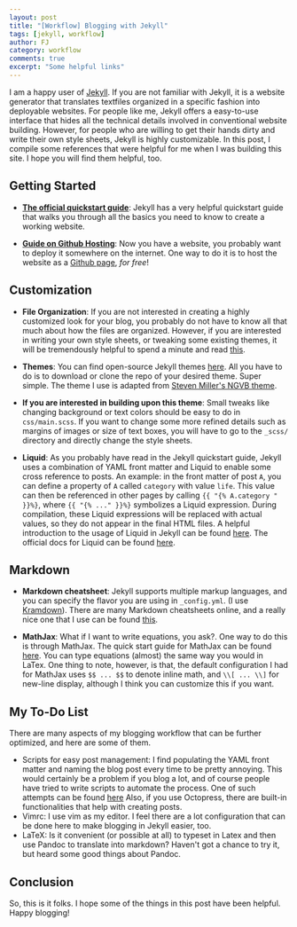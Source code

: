 ```yaml
---
layout: post
title: "[Workflow] Blogging with Jekyll"
tags: [jekyll, workflow]
author: FJ
category: workflow
comments: true
excerpt: "Some helpful links"
---
```


I am a happy user of [Jekyll](https://jekyllrb.com/). If you are not familiar
with Jekyll, it is a website generator that translates textfiles organized in a
specific fashion into deployable websites. For people like me, Jekyll offers a
easy-to-use interface that hides all the technical details involved in
conventional website building.  However, for people who are willing to get
their hands dirty and write their own style sheets, Jekyll is highly
customizable.  In this post, I compile some references that were helpful for me
when I was building this site. I hope you will find them helpful, too.

## Getting Started
- **[The official quickstart guide](https://jekyllrb.com/docs/)**: Jekyll has a
    very helpful quickstart guide that walks you through all the basics you need to
    know to create a working website.

- **[Guide on Github Hosting](https://jekyllrb.com/docs/github-pages/)**: Now you
    have a website, you probably want to deploy it somewhere on the internet.
    One way to do it is to host the website as a [Github
    page](https://help.github.com/articles/what-is-github-pages/), *for free*!

## Customization
- **File Organization**: If you are not interested in creating a highly
    customized look for your blog, you probably do not have to know all that
    much about how the files are organized. However, if you are interested in
    writing your own style sheets, or tweaking some existing themes, it will be
    tremendously helpful to spend a minute and read
    [this](https://jekyllrb.com/docs/structure/).

- **Themes**: You can find open-source Jekyll themes
    [here](http://jekyllthemes.org/). All you have to do is to download or
    clone the repo of your desired theme. Super simple. The theme I use is
    adapted from [Steven Miller's NGVB
    theme](https://github.com/svmiller/steve-ngvb-jekyll-template).

- **If you are interested in building upon this theme**: Small tweaks like
    changing background or text colors should be easy to do in `css/main.scss`.
    If you want to change some more refined details such as margins of images
    or size of text boxes, you will have to go to the `_scss/` directory and
    directly change the style sheets.

- **Liquid**: As you probably have read in the Jekyll quickstart
    guide, Jekyll uses a combination of YAML front matter and Liquid to enable
    some cross reference to posts. An example: in the front matter of post `A`,
    you can define a property of `A` called `category` with value `life`. This
    value can then be referenced in other pages by calling `{{ "{% A.category "
    }}%}`, where `{{ "{% ..." }}%}` symbolizes a Liquid expression. During
    compilation, these Liquid expressions will be replaced with actual values,
    so they do not appear in the final HTML files. A helpful introduction to
    the usage of Liquid in Jekyll can be found
    [here](https://blog.webjeda.com/jekyll-liquid/). The official docs for
    Liquid can be found
    [here](https://shopify.github.io/liquid/basics/introduction/).

## Markdown
- **Markdown cheatsheet**: Jekyll supports multiple markup languages, and you
    can specify the flavor you are using in `_config.yml`. (I use
    [Kramdown](https://kramdown.gettalong.org/)). There are many Markdown
    cheatsheets online, and a really nice one that I use can be found
    [this](https://github.com/adam-p/markdown-here/wiki/Markdown-Cheatsheet).

- **MathJax**: What if I want to write equations, you ask?. One way to
    do this is through MathJax. The quick start guide for MathJax can be found
    [here](https://www.mathjax.org/#gettingstarted). You can
    type equations (almost) the same way you would in LaTex. One thing to note,
    however, is that, the default configuration I had for MathJax uses `$$
    ... $$` to denote inline math, and `\\[ ... \\]` for new-line display,
    although I think you can customize this if you want.

## My To-Do List
There are many aspects of my blogging workflow that can be further optimized,
and here are some of them.
- Scripts for easy post management: I find populating the YAML front matter and
    naming the blog post every time to be pretty annoying. This would certainly
    be a problem if you blog a lot, and of course people have tried to write
    scripts to automate the process. One of such attempts can be found
    [here](http://joshuasoileau.com/articles/2016/06/08/how-to-implement-a-bash-script-to-create-new-posts-in-jekyll.html)
    Also, if you use Octopress, there are built-in functionalities that help
    with creating posts.
- Vimrc: I use vim as my editor. I feel there are a lot configuration that can
    be done here to make blogging in Jekyll easier, too.
- LaTeX: Is it convenient (or possible at all) to typeset in Latex and then use
    Pandoc to translate into markdown? Haven't got a chance to try it, but
    heard some good things about Pandoc.

## Conclusion
So, this is it folks. I hope some of the things in this post have been helpful.
Happy blogging!
